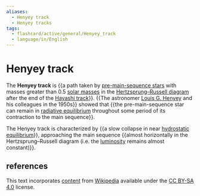```yaml
---
aliases:
  - Henyey track
  - Henyey tracks
tags:
  - flashcard/active/general/Henyey_track
  - language/in/English
---
```


# Henyey track

The __Henyey track__ is {{a path taken by [pre-main-sequence stars](pre-main-sequence%20star.md) with masses greater than 0.5 [solar masses](solar%20mass.md) in the [Hertzsprung–Russell diagram](Hertzsprung–Russell%20diagram.md) after the end of the [Hayashi track](Hayashi%20track.md)}}. {{The astronomer [Louis G. Henyey](Louis%20G.%20Henyey.md) and his colleagues in the 1950s}} showed that {{the pre-main-sequence star can remain in [radiative equilibrium](radiative%20equilibrium.md) throughout some period of its contraction to the main sequence}}. <!--SR:!2024-10-22,51,250!2024-10-07,42,250!2024-09-05,24,270-->

The Henyey track is characterized by {{a slow collapse in near [hydrostatic equilibrium](hydrostatic%20equilibrium.md)}}, approaching the main sequence {{almost horizontally in the Hertzsprung–Russell diagram (i.e. the [luminosity](luminosity.md) remains almost constant)}}. <!--SR:!2024-09-12,31,290!2024-10-08,43,250-->

## references

This text incorporates [content](https://en.wikipedia.org/wiki/Henyey_track) from [Wikipedia](Wikipedia.md) available under the [CC BY-SA 4.0](https://creativecommons.org/licenses/by-sa/4.0/) license.
